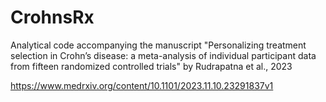 # CrohnsRx
Analytical code accompanying the manuscript "Personalizing treatment selection in Crohn’s disease: a meta-analysis of individual participant data from fifteen randomized controlled trials" by Rudrapatna et al., 2023

https://www.medrxiv.org/content/10.1101/2023.11.10.23291837v1
